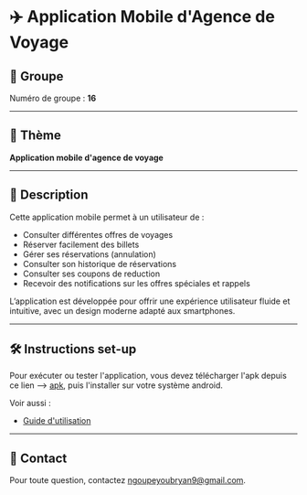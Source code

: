 # ✈️ Application Mobile d'Agence de Voyage


## 👥 Groupe
Numéro de groupe :  **16**

---

## 🎯 Thème
**Application mobile d'agence de voyage**

---

## 📝 Description
Cette application mobile permet à un utilisateur de :

- Consulter différentes offres de voyages
- Réserver facilement des billets
- Gérer ses réservations (annulation)
- Consulter son historique de réservations
- Consulter ses coupons de reduction
- Recevoir des notifications sur les offres spéciales et rappels

L’application est développée pour offrir une expérience utilisateur fluide et intuitive, avec un design moderne adapté aux smartphones.

---

## 🛠️ Instructions set-up
Pour exécuter ou tester l'application, vous devez télécharger l'apk depuis ce lien --> [apk](https://drive.google.com/drive/folders/1QvVJ4MgHdm3z_4V4KKUovWu5W_qAowkM?usp=drive_link), puis l'installer sur votre système android.

Voir aussi :

- [Guide d'utilisation](https://mega.nz/file/DEhFCTZZ#w_Q4cGKXBr5ysZv-1Zkkjct1CnOC3tBQki4LI6DEVQQ)

---

## 📧 Contact

Pour toute question, contactez ngoupeyoubryan9@gmail.com.
